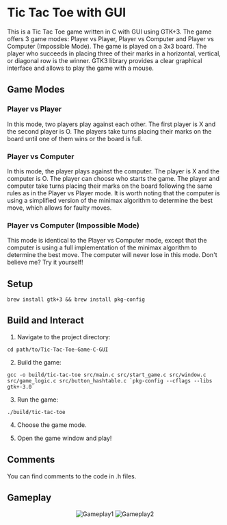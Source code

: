 # Tic Tac Toe with GUI
This is a Tic Tac Toe game written in C with GUI using GTK+3. The game offers 3 game modes: Player vs Player, Player vs Computer and Player vs Computer (Impossible Mode). The game is played on a 3x3 board. The player who succeeds in placing three of their marks in a horizontal, vertical, or diagonal row is the winner. GTK3 library provides a clear graphical interface and allows to play the game with a mouse.

## Game Modes
### Player vs Player
In this mode, two players play against each other. The first player is X and the second player is O. The players take turns placing their marks on the board until one of them wins or the board is full.

### Player vs Computer
In this mode, the player plays against the computer. The player is X and the computer is O. The player can choose who starts the game. The player and computer take turns placing their marks on the board following the same rules as in the Player vs Player mode. It is worth noting that the computer is using a simplified version of the minimax algorithm to determine the best move, which allows for faulty moves.

### Player vs Computer (Impossible Mode)
This mode is identical to the Player vs Computer mode, except that the computer is using a full implementation of the minimax algorithm to determine the best move. The computer will never lose in this mode. Don't believe me? Try it yourself!

## Setup
```
brew install gtk+3 && brew install pkg-config
```
## Build and Interact

1. Navigate to the project directory:
```
cd path/to/Tic-Tac-Toe-Game-C-GUI
```

2. Build the game:
```
gcc -o build/tic-tac-toe src/main.c src/start_game.c src/window.c src/game_logic.c src/button_hashtable.c `pkg-config --cflags --libs gtk+-3.0`
```

3. Run the game:
```
./build/tic-tac-toe
```

4. Choose the game mode.

5. Open the game window and play!


## Comments
You can find comments to the code in .h files.
## Gameplay
<p align="center">
    <img alt="Gameplay1" src="https://github.com/mykbit/Tic-Tac-Toe-Game-C-GUI/assets/96201443/bee161e5-e5ae-4ff4-9e32-9d161f665421">
    <img alt="Gameplay2" src="https://github.com/mykbit/Tic-Tac-Toe-Game-C-GUI/assets/96201443/172af58a-df11-47ef-873f-a1a918e6b8dd">
</p>
